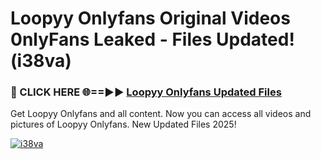 # Loopyy Onlyfans Original Videos 0nlyFans Leaked - Files Updated! (i38va)

<h3>🔴 CLICK HERE 🌐==►► <a href="https://tinyurl.com/ehrbuxhb" rel="nofollow">Loopyy Onlyfans Updated Files</a></h3>

Get Loopyy Onlyfans and all content. Now you can access all videos and pictures of Loopyy Onlyfans. New Updated Files 2025!

[![i38va](https://i.imgur.com/lVYEuWS.gif)](https://tinyurl.com/ehrbuxhb)
